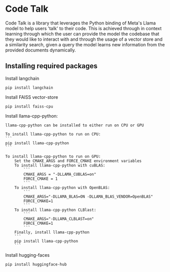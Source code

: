 # Code Talk
Code Talk is a library that leverages the Python binding of Meta's Llama model to help users 'talk' to their code. This is achieved through in context learning through which the user can provide the model the codebase that they would like to interact with and through the usage of a vector store and a similarity search, given a query the model learns new information from the provided documents dynamically.

## Installing required packages 
Install langchain 

```
pip install langchain
```  

Install FAISS vector-store
```
pip install faiss-cpu
``` 

Install llama-cpp-python:

    llama-cpp-python can be installed to either run on CPU or GPU 
    
    To install llama-cpp-python to run on CPU:
    ```
    pip install llama-cpp-python
    ``` 
    
    To install llama-cpp-python to run on GPU:
        Set the CMAKE_ARGS and FORCE_CMAKE environment variables
        To install llama-cpp-python with cuBLAS:
            ```
            CMAKE_ARGS = "-DLLAMA_CUBLAS=on"
            FORCE_CMAKE = 1
            ```
        To install llama-cpp-python with OpenBLAS: 
            ```
            CMAKE_ARGS="-DLLAMA_BLAS=ON -DLLAMA_BLAS_VENDOR=OpenBLAS"
            FORCE_CMAKE=1
            ```
        To install llama-cpp-python CLBlast:
            ```
            CMAKE_ARGS="-DLLAMA_CLBLAST=on"
            FORCE_CMAKE=1
            ```
        Finally, install llama-cpp-python
        ```
        pip install llama-cpp-python
        ```
Install hugging-faces 
```
pip install huggingface-hub
```
